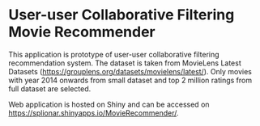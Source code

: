 # User-user Collaborative Filtering Movie Recommender

This application is prototype of user-user collaborative filtering recommendation system. 
The dataset is taken from MovieLens Latest Datasets (https://grouplens.org/datasets/movielens/latest/). 
Only movies with year 2014 onwards from small dataset and top 2 million ratings from full dataset are selected.

Web application is hosted on Shiny and can be accessed on https://splionar.shinyapps.io/MovieRecommender/.

